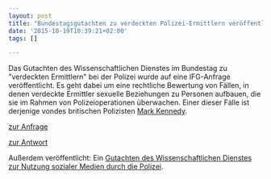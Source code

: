 ```yaml
---
layout: post
title: "Bundestagsgutachten zu verdeckten Polizei-Ermittlern veröffentlicht"
date: '2015-10-19T10:39:21+02:00'
tags: []

---
```


Das Gutachten des Wissenschaftlichen Dienstes im Bundestag zu "verdeckten Ermittlern" bei der Polizei wurde auf eine IFG-Anfrage veröffentlicht.
Es geht dabei um eine rechtliche Bewertung von Fällen, in denen verdeckte Ermittler sexuelle Beziehungen zu Personen aufbauen, die sie im Rahmen von Polizeioperationen überwachen. Einer dieser Fälle ist derjenige vondes britischen Polizisten <a href="http://www.theguardian.com/environment/2011/jan/11/undercover-officer-sexual-tactics">Mark Kennedy</a>.

<a href="https://fragdenstaat.de/anfrage/wissenschaftlicher-dienst-gutachten-einsatz-verdeckter-ermittler/#nachricht-34452">zur Anfrage</a>

<a href="https://fragdenstaat.de/files/foi/34452/wd-ermittler.pdf">zur Antwort</a>


Außerdem veröffentlicht: Ein <a href="https://fragdenstaat.de/anfrage/gutachten-offentlichkeitsarbeit-von-polizeibehorden-in-sozialen-medien/#nachricht-34512">Gutachten des Wissenschaftlichen Dienstes zur Nutzung sozialer Medien durch die Polizei</a>.

